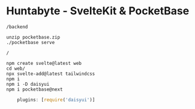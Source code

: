 # Huntabyte - SvelteKit & PocketBase
`/backend`
```
unzip pocketbase.zip
./pocketbase serve
```

`/`
```
npm create svelte@latest web
cd web/
npx svelte-add@latest tailwindcss
npm i
npm i -D daisyui
npm i pocketbase@next
```

```javascript
    plugins: [require('daisyui')]
```